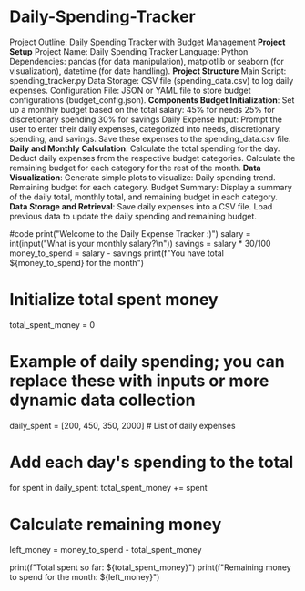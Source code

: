 # Daily-Spending-Tracker
Project Outline: Daily Spending Tracker with Budget Management 
**Project Setup**
  Project Name: Daily Spending Tracker 
  Language: Python 
  Dependencies: pandas (for data manipulation), matplotlib or seaborn (for visualization), datetime (for date handling). 
  **Project Structure** 
  Main Script: spending_tracker.py 
  Data Storage: CSV file (spending_data.csv) to log daily expenses. 
  Configuration File: JSON or YAML file to store budget configurations (budget_config.json). 
**Components Budget Initialization**:  Set up a monthly budget based on the total salary: 45% for needs 25% for discretionary spending 30% for savings 
  Daily Expense Input:  Prompt the user to enter their daily expenses, categorized into needs, discretionary spending, and savings. 
  Save these expenses to the spending_data.csv file. 
**Daily and Monthly Calculation**:  Calculate the total spending for the day. Deduct daily expenses from the respective budget categories. 
    Calculate the remaining budget for each category for the rest of the month. 
**Data Visualization**:  Generate simple plots to visualize: Daily spending trend. Remaining budget for each category. Budget Summary:  Display a summary of the daily total, monthly total, and remaining budget in each category. 
**Data Storage and Retrieval**:  Save daily expenses into a CSV file. Load previous data to update the daily spending and remaining budget.

#code
print("Welcome to the Daily Expense Tracker :)")
salary = int(input("What is your monthly salary?\n"))
savings = salary * 30/100
money_to_spend = salary - savings
print(f"You have total ${money_to_spend} for the month")
# Initialize total spent money
total_spent_money = 0

# Example of daily spending; you can replace these with inputs or more dynamic data collection
daily_spent = [200, 450, 350, 2000]  # List of daily expenses

# Add each day's spending to the total
for spent in daily_spent:
    total_spent_money += spent

# Calculate remaining money
left_money = money_to_spend - total_spent_money

print(f"Total spent so far: ${total_spent_money}")
print(f"Remaining money to spend for the month: ${left_money}")
